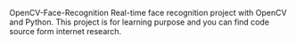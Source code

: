 OpenCV-Face-Recognition Real-time face recognition project with OpenCV and Python. 
This project is for learning purpose and you can find code source form internet research.
